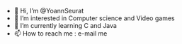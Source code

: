 - 👋 Hi, I’m @YoannSeurat
- 👀 I’m interested in Computer science and Video games
- 🌱 I’m currently learning C and Java 
- 📫 How to reach me : e-mail me

<!---
TheRetix/TheRetix is a ✨ special ✨ repository because its `README.md` (this file) appears on your GitHub profile.
You can click the Preview link to take a look at your changes.
--->
